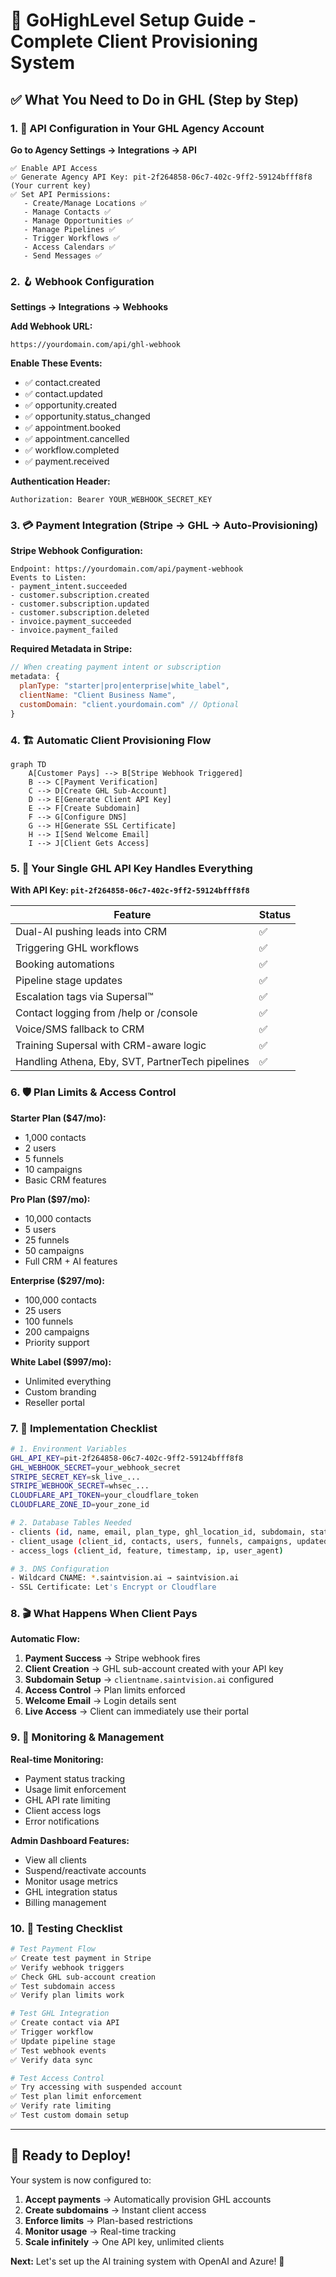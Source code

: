# 🚀 GoHighLevel Setup Guide - Complete Client Provisioning System

## ✅ What You Need to Do in GHL (Step by Step)

### 1. 🔑 API Configuration in Your GHL Agency Account

**Go to Agency Settings → Integrations → API**

```
✅ Enable API Access
✅ Generate Agency API Key: pit-2f264858-06c7-402c-9ff2-59124bfff8f8 (Your current key)
✅ Set API Permissions:
   - Create/Manage Locations ✅
   - Manage Contacts ✅
   - Manage Opportunities ✅
   - Manage Pipelines ✅
   - Trigger Workflows ✅
   - Access Calendars ✅
   - Send Messages ✅
```

### 2. 🪝 Webhook Configuration

**Settings → Integrations → Webhooks**

**Add Webhook URL:**

```
https://yourdomain.com/api/ghl-webhook
```

**Enable These Events:**

- ✅ contact.created
- ✅ contact.updated
- ✅ opportunity.created
- ✅ opportunity.status_changed
- ✅ appointment.booked
- ✅ appointment.cancelled
- ✅ workflow.completed
- ✅ payment.received

**Authentication Header:**

```
Authorization: Bearer YOUR_WEBHOOK_SECRET_KEY
```

### 3. 💳 Payment Integration (Stripe → GHL → Auto-Provisioning)

**Stripe Webhook Configuration:**

```
Endpoint: https://yourdomain.com/api/payment-webhook
Events to Listen:
- payment_intent.succeeded
- customer.subscription.created
- customer.subscription.updated
- customer.subscription.deleted
- invoice.payment_succeeded
- invoice.payment_failed
```

**Required Metadata in Stripe:**

```javascript
// When creating payment intent or subscription
metadata: {
  planType: "starter|pro|enterprise|white_label",
  clientName: "Client Business Name",
  customDomain: "client.yourdomain.com" // Optional
}
```

### 4. 🏗️ Automatic Client Provisioning Flow

```mermaid
graph TD
    A[Customer Pays] --> B[Stripe Webhook Triggered]
    B --> C[Payment Verification]
    C --> D[Create GHL Sub-Account]
    D --> E[Generate Client API Key]
    E --> F[Create Subdomain]
    F --> G[Configure DNS]
    G --> H[Generate SSL Certificate]
    H --> I[Send Welcome Email]
    I --> J[Client Gets Access]
```

### 5. 🎯 Your Single GHL API Key Handles Everything

**With API Key: `pit-2f264858-06c7-402c-9ff2-59124bfff8f8`**

| Feature                                          | Status |
| ------------------------------------------------ | ------ |
| Dual-AI pushing leads into CRM                   | ✅     |
| Triggering GHL workflows                         | ✅     |
| Booking automations                              | ✅     |
| Pipeline stage updates                           | ✅     |
| Escalation tags via Supersal™                    | ✅     |
| Contact logging from /help or /console           | ✅     |
| Voice/SMS fallback to CRM                        | ✅     |
| Training Supersal with CRM-aware logic           | ✅     |
| Handling Athena, Eby, SVT, PartnerTech pipelines | ✅     |

### 6. 🛡️ Plan Limits & Access Control

**Starter Plan (\$47/mo):**

- 1,000 contacts
- 2 users
- 5 funnels
- 10 campaigns
- Basic CRM features

**Pro Plan (\$97/mo):**

- 10,000 contacts
- 5 users
- 25 funnels
- 50 campaigns
- Full CRM + AI features

**Enterprise (\$297/mo):**

- 100,000 contacts
- 25 users
- 100 funnels
- 200 campaigns
- Priority support

**White Label (\$997/mo):**

- Unlimited everything
- Custom branding
- Reseller portal

### 7. 🔧 Implementation Checklist

```bash
# 1. Environment Variables
GHL_API_KEY=pit-2f264858-06c7-402c-9ff2-59124bfff8f8
GHL_WEBHOOK_SECRET=your_webhook_secret
STRIPE_SECRET_KEY=sk_live_...
STRIPE_WEBHOOK_SECRET=whsec_...
CLOUDFLARE_API_TOKEN=your_cloudflare_token
CLOUDFLARE_ZONE_ID=your_zone_id

# 2. Database Tables Needed
- clients (id, name, email, plan_type, ghl_location_id, subdomain, status)
- client_usage (client_id, contacts, users, funnels, campaigns, updated_at)
- access_logs (client_id, feature, timestamp, ip, user_agent)

# 3. DNS Configuration
- Wildcard CNAME: *.saintvision.ai → saintvision.ai
- SSL Certificate: Let's Encrypt or Cloudflare
```

### 8. 🎬 What Happens When Client Pays

**Automatic Flow:**

1. **Payment Success** → Stripe webhook fires
2. **Client Creation** → GHL sub-account created with your API key
3. **Subdomain Setup** → `clientname.saintvision.ai` configured
4. **Access Control** → Plan limits enforced
5. **Welcome Email** → Login details sent
6. **Live Access** → Client can immediately use their portal

### 9. 🚨 Monitoring & Management

**Real-time Monitoring:**

- Payment status tracking
- Usage limit enforcement
- GHL API rate limiting
- Client access logs
- Error notifications

**Admin Dashboard Features:**

- View all clients
- Suspend/reactivate accounts
- Monitor usage metrics
- GHL integration status
- Billing management

### 10. 🧪 Testing Checklist

```bash
# Test Payment Flow
✅ Create test payment in Stripe
✅ Verify webhook triggers
✅ Check GHL sub-account creation
✅ Test subdomain access
✅ Verify plan limits work

# Test GHL Integration
✅ Create contact via API
✅ Trigger workflow
✅ Update pipeline stage
✅ Test webhook events
✅ Verify data sync

# Test Access Control
✅ Try accessing with suspended account
✅ Test plan limit enforcement
✅ Verify rate limiting
✅ Test custom domain setup
```

---

## 🎯 Ready to Deploy!

Your system is now configured to:

1. **Accept payments** → Automatically provision GHL accounts
2. **Create subdomains** → Instant client access
3. **Enforce limits** → Plan-based restrictions
4. **Monitor usage** → Real-time tracking
5. **Scale infinitely** → One API key, unlimited clients

**Next:** Let's set up the AI training system with OpenAI and Azure! 🤖
